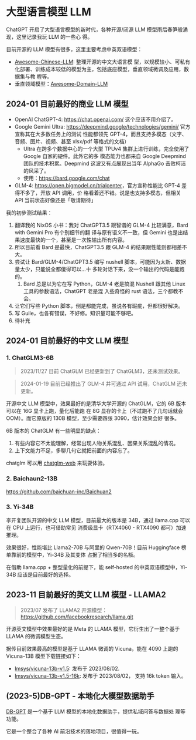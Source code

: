 # 大型语言模型 LLM

ChatGPT 开启了大型语言模型的新时代，各种开源/闭源 LLM 模型雨后春笋般涌现，这里记录我玩 LLM 的一些心
得。

目前开源的 LLM 模型有很多，这里主要考虑中英双语模型：

- [Awesome-Chinese-LLM](https://github.com/HqWu-HITCS/Awesome-Chinese-LLM): 整理开源的中文大语言模
  型，以规模较小、可私有化部署、训练成本较低的模型为主，包括底座模型，垂直领域微调及应用，数据集与教
  程等。
- 垂直领域模型：[Awesome-Domain-LLM](https://github.com/luban-agi/Awesome-Domain-LLM)

## 2024-01 目前最好的商业 LLM 模型

- OpenAI ChatGPT-4: <https://chat.openai.com/> 这个应该不用介绍了。
- Google Gemini Ultra: <https://deepmind.google/technologies/gemini/> 官方宣称其在大多数任务上的测试
  性能都领先 GPT-4，而且支持多模态（文字、音频、图片、视频、甚至 xlsx/pdf 等格式的文档）
  - Ultra 在跨多个数据中心的一个大型 TPUv4 集群上进行训练，完全使用了 Google 自家的硬件。此外它的多
    模态能力也都来自 Google Deepmind 团队的技术积累。Deepmind 这波又有点展现出当年 AlphaGo 击败柯洁
    的风采了。
  - 使用：<https://bard.google.com/chat>
- GLM-4: <https://open.bigmodel.cn/trialcenter>，官方宣称性能比 GPT-4 差得不多了，开放 API 调用，价
  格看着还不错。说是也支持多模态，但相关 API 当前状态好像还是「敬请期待」

我的初步测试结果：

1. 翻译我的 NixOS 小书：我对 ChatGPT3.5 跟智谱的 GLM-4 比较满意，Bard with Gemini Pro 有个别细节的翻
   译与原有语义不一致，但 Gemini 也是出结果速度最快的一个，甚至是一次性输出所有内容。
1. 所以目前看 Bard 是最快，ChatGPT3.5 跟 GLM-4 的结果跟性能则都相差不大。
1. 尝试让 Bard/GLM-4/ChatGPT3.5 编写 nushell 脚本，可能因为太新、数据量太少，只能说全都傻得可以...十
   多轮对话下来，没一个输出的代码是能跑的。
   1. Bard 总是以为它在写 Python，GLM-4 老是搞混 Nushell 跟其他 Linux 工具的参数语法，ChatGPT 老是混
      入些奇怪的 rust 语法，三个都教不会。
1. 让它们写些 Python 脚本，倒是都能完成，虽说各有瑕疵，但都很好解决。
1. 写 Guile，也各有错误，不好修。知识量可能不够吧。
1. 待补充

## 2024-01 目前最好的中文 LLM 模型

### 1. ChatGLM3-6B

> 2023/11/27 目前 ChatGLM 已经更新到了 ChatGLM3，还未测试效果。

> 2024-01-19 目前已经推出了 GLM-4 并可通过 API 试用，ChatGLM 还未更新。

开源中文 LLM 模型中，效果最好的是清华大学开源的 ChatGLM，它的 6B 版本可以在 16G 显卡上跑，量化后能跑
在 8G 显存的卡上（不过跑不了几句话就会 OOM）。而它原版的 130B 模型，至少需要四张 3090，估计效果会好
很多。

6B 版本的 ChatGLM 有一些明显的缺点：

1. 有些内容它不太能理解，经常出现人物关系混乱、因果关系混乱的情况。
2. 上下文能力不足，多聊几句它就把前面的内容忘了。

chatglm 可以用 [chatglm-web](https:cc//github.com/NCZkevin/chatglm-web) 来玩耍体验。

### 2. Baichaun2-13B

https://github.com/baichuan-inc/Baichuan2

### 3. Yi-34B

李开复团队开源的中文 LLM 模型，目前最大的版本是 34B，通过 llama.cpp 可以在 CPU 上运行，也可借助常见
消费级显卡（RTX4060 - RTX4090 都可）加速推理。

效果很好，性能堪比 Llama2-70B 与阿里的 Qwen-70B！目前 Huggingface 榜单靠前的模型中，Yi-34B 及其变体
占据了相当多的名额。

在借助 llama.cpp + 整型量化的前提下，能 self-hosted 的中英双语模型中，Yi-34B 应该是目前最好的选择。

## 2023-11 目前最好的英文 LLM 模型 - LLAMA2

> 2023/07 发布了 LLAMA2 开源模型： <https://github.com/facebookresearch/llama.git>

开源英文模型中效果最好的是 Meta 的 LLAMA 模型，它衍生出了一整个基于 LLAMA 的微调模型生态。

据传目前效果最高的模型是基于 LLAMA 微调的 Vicuna，能在 4090 上跑的 Vicuna-13B 模型下载链接如下：

- [lmsys/vicuna-13b-v1.5](https://huggingface.co/lmsys/vicuna-13b-v1.5): 发布于 2023/08/02.
- [lmsys/vicuna-13b-v1.5-16k](https://huggingface.co/lmsys/vicuna-13b-v1.5-16k): 发布于 2023/08/02，
  支持 16k token 输入。

## (2023-5)DB-GPT - 本地化大模型数据助手

[DB-GPT](https://github.com/csunny/DB-GPT) 是一个基于 LLM 模型的本地化数据助手，提供私域问答与数据处
理等功能。

它是一个整合了各种 AI 前沿技术的落地项目，很值得一玩。
